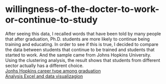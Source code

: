 # willingness-of-the-docter-to-work-or-continue-to-study
After seeing this data, I recalled words that have been told by many people that after graduation, Ph.D. students are more likely to continue being training and educating. In order to see if this is true, I decided to compare the data between students that continue to be trained and students that started to work. And the sample came from Johns Hopkins University. Using the clustering analysis, the result shows that students from different sector actually has a different choice.<br>
[Jonhs Hopkins career type among graduation](https://provost.jhu.edu/education/graduate-and-professional-education/cngls/)<br>
[Analysis Excel and data visualizagion](https://github.com/hynz233/willingness-of-the-docter-to-work-or-continue-to-study/blob/master/Final%20data%20and%20analysis.xlsx)
